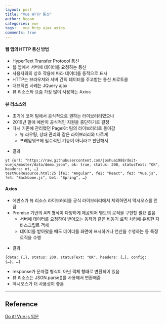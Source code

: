 ```yaml
---
layout: post
title: "Vue HTTP 통신"
author: Degan
categories: vue
tags:	vue http ajax axios
comments: true
---
```


#### 웹 앱의 HTTP 통신 방법
- HyperText Transfer Protocol 통신
- 웹 앱에서 서버에 데이터를 요청하는 통신
- 사용자와의 상호 작용에 따라 데이터를 동적으로 표시
- HTTP는 브라우저와 서버 간의 데이터를 주고받는 통신 프로토콜
- 대표적인 사례는 JQuery ajax
- 뷰 리소스와 요즘 가장 많이 사용하는 Axios

#### 뷰 리소스와
- 초기에 코어 팀에서 공식적으로 권하는 라이브러리였으나
- 2016년 말에 에반이 공식적인 지원을 중단하기로 결정
- 다시 기존에 관리했던 PageKit 팀의 라이브러리로 돌아감
  - 뷰 라우팅, 상태 관리와 같은 라이브러리와 다르게
  - 프레임워크에 필수적인 기능이 아니라고 판단해서

<script src="https://gist.github.com/degan85/17a79715ea92bdc8291538720758531d.js?file=vue-resource-ajax.html"></script>

- 결과

```console
yt {url: "https://raw.githubusercontent.com/joshua1988/doit-vuejs/master/data/demo.json", ok: true, status: 200, statusText: "OK", headers: mt, …}
testVueResource.html:25 {fe1: "Angular", fe2: "React", fe3: "Vue.js", fe4: "Backbone.js", be1: "Spring", …}
```

#### Axios
- 에반스가 뷰 리소스 라이브러리를 공식 라이브러리에서 제외하면서 액시오스를 언급
- Promise 기반의 API 형식이 다양하게 제공되어 별도의 로직을 구현할 필요 없음
  - 서버에 데이터를 요청하여 받아오는 동작과 같은 비동기 로직 처리에 유용한 자바스크립트 객체
  - 데이터를 받아왔을 때도 데이터를 화면에 표시하거나 연산을 수행하는 등 특정 로직을 수행

<script src="https://gist.github.com/degan85/17a79715ea92bdc8291538720758531d.js?file=vue-Axios.html"></script>

- 결과

```console
{data: {…}, status: 200, statusText: "OK", headers: {…}, config: {…}, …}
```

- response가 문자열 형식이 아닌 객체 형태로 변환되어 있음
- 뷰 리소스는 JSON.parse()를 사용해서 변환해줌
- 액시오스가 더 사용성이 좋음


---

## Reference

[Do it! Vue.js 입문](http://www.yes24.com/24/goods/58206961)
